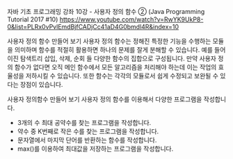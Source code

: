 자바 기초 프로그래밍 강좌 10강 - 사용자 정의 함수 ② (Java Programming Tutorial 2017 #10)
https://www.youtube.com/watch?v=RwYK9UkP8-0&list=PLRx0vPvlEmdBjfCADjCc41aD4G0bmdl4R&index=10

사용자 정의 함수
만들어 보기
사용자 정의 함수는 정해진 특정한 기능을 수행하는 모듈을 의미하며 함수를 적절히 활용하면 하나의 문제를 잘게 분해할 수 있습니다.
예를 들어 이진 탐색트리 삽입, 삭제, 순회 들 다양한 함수의 집합으로 구성됩니다.
만약 사용자 정의 함수가 없다면 오직 메인 함수에서 모든 알고리즘을 처리해야 하는데 이는 작업의 효율성을 저하시킬 수 있습니다.
또한 함수는 각각의 모듈로서 쉽게 수정되고 보완될 수 있다는 장점이 있습니다.

사용자 정의함수
만들어 보기
사용자 정의 함수를 이용해서 다양한 프로그램을 작성합니다.
- 3개의 수 최대 공약수를 찾는 프로그램을 작성합니다.
- 약수 중 K번째로 작은 수를 찾는 프로그램을 작성합니다.
- 문자열에서 마지막 단어를 반환하는 함수를 작성합니다.
- max()를 이용하여 최대값을 저장하는 프로그램을 작성합니다.